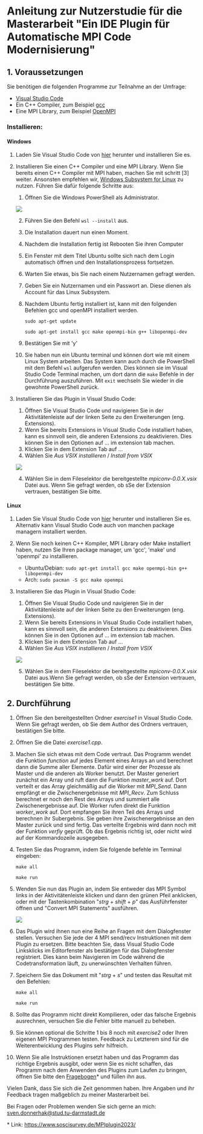 # Anleitung zur Nutzerstudie für die Masterarbeit "Ein IDE Plugin für Automatische MPI Code Modernisierung"

## 1. Voraussetzungen

Sie benötigen die folgenden Programme zur Teilnahme an der Umfrage:

-   [Visual Studio Code](https://code.visualstudio.com/)
-   Ein C++ Compiler, zum Beispiel [gcc](https://gcc.gnu.org/)
-   Eine MPI Library, zum Beispiel [OpenMPI](https://www.open-mpi.org/)

### Installieren:

#### Windows

1.  Laden Sie Visual Studio Code von [hier](https://code.visualstudio.com/Download) herunter und installieren Sie es.
2.  Installieren Sie einen C++ Compiler und eine MPI Library. Wenn Sie bereits einen C++ Compiler mit MPI haben, machen Sie mit schritt [3] weiter.
    Ansonsten empfehlen wir, [Windows Subsystem for Linux](https://learn.microsoft.com/en-us/windows/wsl/about) zu nutzen.
    Führen Sie dafür folgende Schritte aus:

    1. Öffnen Sie die Windows PowerShell als Administrator.

    ![](media/powershell_admin.png)

    2. Führen Sie den Befehl `wsl --install` aus.
    3. Die Installation dauert nun einen Moment.
    4. Nachdem die Installation fertig ist Rebooten Sie ihren Computer
    5. Ein Fenster mit dem Titel Ubuntu sollte sich nach dem Login automatisch öffnen und den Installationsprozess fortsetzen.
    6. Warten Sie etwas, bis Sie nach einem Nutzernamen gefragt werden.
    7. Geben Sie ein Nutzernamen und ein Passwort an. Diese dienen als Account für das Linux Subsystem.
    8. Nachdem Ubuntu fertig installiert ist, kann mit den folgenden Befehlen gcc und openMPI installiert werden.

        `sudo apt-get update`

        `sudo apt-get install gcc make openmpi-bin g++ libopenmpi-dev`

    9. Bestätigen Sie mit 'y'
    10. Sie haben nun ein Ubuntu terminal und können dort wie mit einem Linux System arbeiten. Das System kann auch durch die PowerShell mit dem Befehl `wsl` aufgerufen werden. Dies können sie im Visual Studio Code Terminal machen, um dort dann die `make` Befehle in der Durchführung auszuführen.
        Mit `exit` wechseln Sie wieder in die gewohnte PowerShell zurück.

3.  Installieren Sie das Plugin in Visual Studio Code:

    1. Öffnen Sie Visual Studio Code und navigieren Sie in der Aktivitätenleiste auf der linken Seite zu den Erweiterungen (eng. Extensions).
    2. Wenn Sie bereits Extensions in Visual Studio Code installiert haben, kann es sinnvoll sein, die anderen Extensions zu deaktivieren.
       Dies können Sie in den Optionen auf ... im extension tab machen.
    3. Klicken Sie in dem Extension Tab auf ...
    4. Wählen Sie _Aus VSIX installieren_ / _Install from VSIX_

    ![](media/vsix.png)

    4. Wählen Sie in dem Fileselektor die bereitgestellte _mpiconv-0.0.X.vsix_ Datei aus. Wenn Sie gefragt werden, ob sSe der Extension vertrauen, bestätigen Sie bitte.

#### Linux

1. Laden Sie Visual Studio Code von [hier](https://code.visualstudio.com/Download) herunter und installieren Sie es. Alternativ kann Visual Studio Code auch von manchen package managern installiert werden.
2. Wenn Sie noch keinen C++ Kompiler, MPI Library oder Make installiert haben, nutzen Sie Ihren package manager, um 'gcc', 'make' und 'openmpi' zu installieren.
    - Ubuntu/Debian: `sudo apt-get install gcc make openmpi-bin g++ libopenmpi-dev`
    - Arch: `sudo pacman -S gcc make openmpi`
3. Installieren Sie das Plugin in Visual Studio Code:

    1. Öffnen Sie Visual Studio Code und navigieren Sie in der Aktivitätenleiste auf der linken Seite zu den Erweiterungen (eng. Extensions).
    2. Wenn Sie bereits Extensions in Visual Studio Code installiert haben, kann es sinnvoll sein, die anderen Extensions zu deaktivieren.
       Dies können Sie in den Optionen auf ... im extension tab machen.
    3. Klicken Sie in dem Extension Tab auf ...
    4. Wählen Sie _Aus VSIX installieren_ / _Install from VSIX_

    ![](media/vsix.png)

    5. Wählen Sie in dem Fileselektor die bereitgestellte _mpiconv-0.0.X.vsix_ Datei aus.Wenn Sie gefragt werden, ob sSe der Extension vertrauen, bestätigen Sie bitte.

## 2. Durchführung

1. Öffnen Sie den bereitgestellten Ordner _exercise1_ in Visual Studio Code. Wenn Sie gefragt werden, ob Sie dem Author des Ordners vertrauen, bestätigen Sie bitte.
2. Öffnen Sie die Datei _exercise1.cpp_.
3. Machen Sie sich etwas mit dem Code vertraut. Das Programm wendet die Funktion _function_ auf jedes Element eines Arrays an und berechnet dann die Summe aller Elemente.
   Dafür wird einer der Prozesse als Master und die anderen als Worker benutzt.
   Der Master generiert zunächst ein Array und ruft dann die Funktion _master_work_ auf.
   Dort verteilt er das Array gleichmäßig auf die Worker mit _MPI_Send_.
   Dann empfängt er die Zwischenergebnisse mit _MPI_Recv_.
   Zum Schluss berechnet er noch den Rest des Arrays und summiert alle Zwischenergebnisse auf.
   Die Worker rufen direkt die Funktion _worker_work_ auf.
   Dort empfangen Sie ihren Teil des Arrays und berechnen ihr Subergebnis.
   Sie geben ihre Zwischenergebnisse an den Master zurück und sind fertig.
   Das verteilte Ergebnis wird dann noch mit der Funktion _verfiy_ geprüft.
   Ob das Ergebnis richtig ist, oder nicht wird auf der Kommandozeile ausgegeben.
4. Testen Sie das Programm, indem Sie folgende befehle im Terminal eingeben:

    `make all`

    `make run`

5. Wenden Sie nun das Plugin an, indem Sie entweder das MPI Symbol links in der Aktivitätenleiste klicken und dann den grünen Pfeil anklicken, oder mit der Tastenkombination "_strg_ + _shift_ + _p_" das Ausführfenster öffnen und "Convert MPI Statements" ausführen.

    ![](media/run_plugin.png)

6. Das Plugin wird ihnen nun eine Reihe an Fragen mit dem Dialogfenster stellen. Versuchen Sie jede der 4 MPI send/recv Instruktionen mit dem Plugin zu ersetzen.
Bitte beachten Sie, dass Visual Studio Code Linksklicks im Editorfenster als bestätigen für das Dialogfenster registriert. Dies kann beim Navigieren im Code während die Codetransformation läuft, zu unerwünschten Verhalten führen.

7. Speichern Sie das Dokument mit "_strg_ + _s_" und testen das Resultat mit den Befehlen:
 
    `make all`

    `make run`

8. Sollte das Programm nicht direkt Kompilieren, oder das falsche Ergebnis ausrechnen, versuchen Sie die Fehler bitte manuell zu beheben.

9. Sie können optional die Schritte 1 bis 8 noch mit _exercise2_ oder Ihren eigenen MPI Programmen testen. Feedback zu Letzterem sind für die Weiterentwicklung des Plugins sehr hilfreich.

10. Wenn Sie alle Instruktionen ersetzt haben und das Programm das richtige Ergebnis ausgibt, oder wenn Sie es nicht schaffen, das Programm nach dem Anwenden des Plugins zum Laufen zu bringen, öffnen Sie bitte den [Fragebogen](https://www.soscisurvey.de/MPIplugin2023/)\* und füllen ihn aus.

Vielen Dank, dass Sie sich die Zeit genommen haben.
Ihre Angaben und ihr Feedback tragen maßgeblich zu meiner Masterarbeit bei.

Bei Fragen oder Problemen wenden Sie sich gerne an mich: sven.donnerhak@stud.tu-darmstadt.de

\* Link: https://www.soscisurvey.de/MPIplugin2023/
